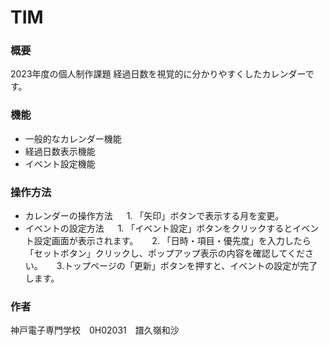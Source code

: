 # TIM

### 概要
2023年度の個人制作課題
経過日数を視覚的に分かりやすくしたカレンダーです。

### 機能
- 一般的なカレンダー機能
- 経過日数表示機能
- イベント設定機能

### 操作方法
- カレンダーの操作方法
&emsp; 1. 「矢印」ボタンで表示する月を変更。
- イベントの設定方法
&emsp; 1. 「イベント設定」ボタンをクリックするとイベント設定画面が表示されます。
&emsp; 2. 「日時・項目・優先度」を入力したら「セットボタン」クリックし、ポップアップ表示の内容を確認してください。
&emsp; 3.トップページの「更新」ボタンを押すと、イベントの設定が完了します。


### 作者
神戸電子専門学校　0H02031　譜久嶺和沙